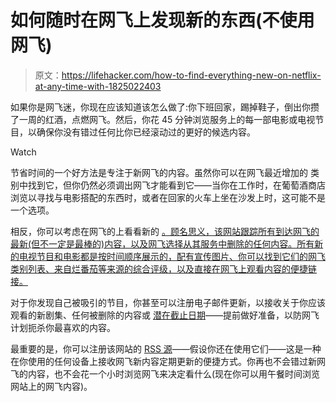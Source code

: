 # 如何随时在网飞上发现新的东西(不使用网飞)

> 原文：<https://lifehacker.com/how-to-find-everything-new-on-netflix-at-any-time-with-1825022403>

如果你是网飞迷，你现在应该知道该怎么做了:你下班回家，踢掉鞋子，倒出你攒了一周的红酒，点燃网飞。然后，你花 45 分钟浏览服务上的每一部电影或电视节目，以确保你没有错过任何比你已经滚动过的更好的候选内容。

Watch

节省时间的一个好方法是专注于新网飞的内容。虽然你可以在网飞最近增加的 类别中找到它，但你仍然必须调出网飞才能看到它——当你在工作时，在葡萄酒商店浏览以寻找与电影搭配的东西时，或者在回家的火车上坐在沙发上时，这可能不是一个选项。

相反，你可以考虑在网飞的上看看新的 [。顾名思义，该网站跟踪所有到达网飞的最新(但不一定是最棒的)内容，以及网飞选择从其服务中删除的任何内容。所有新的电视节目和电影都是按时间顺序展示的，配有宣传图片、你可以找到它们的网飞类别列表、来自烂番茄等来源的综合评级，以及直接在网飞上观看内容的便捷链接。](https://usa.newonnetflix.info/)

对于你发现自己被吸引的节目，你甚至可以注册电子邮件更新，以接收关于你应该观看的新剧集、任何被删除的内容或 [潜在截止日期](https://usa.newonnetflix.info/lastchance)——提前做好准备，以防网飞计划扼杀你最喜欢的内容。

最重要的是，你可以注册该网站的 [RSS 源](https://usa.newonnetflix.info/feed)——假设你还在使用它们——这是一种在你使用的任何设备上接收网飞新内容定期更新的便捷方式。你再也不会错过新网飞的内容，也不会花一个小时浏览网飞来决定看什么(现在你可以用午餐时间浏览网站上的网飞内容)。
